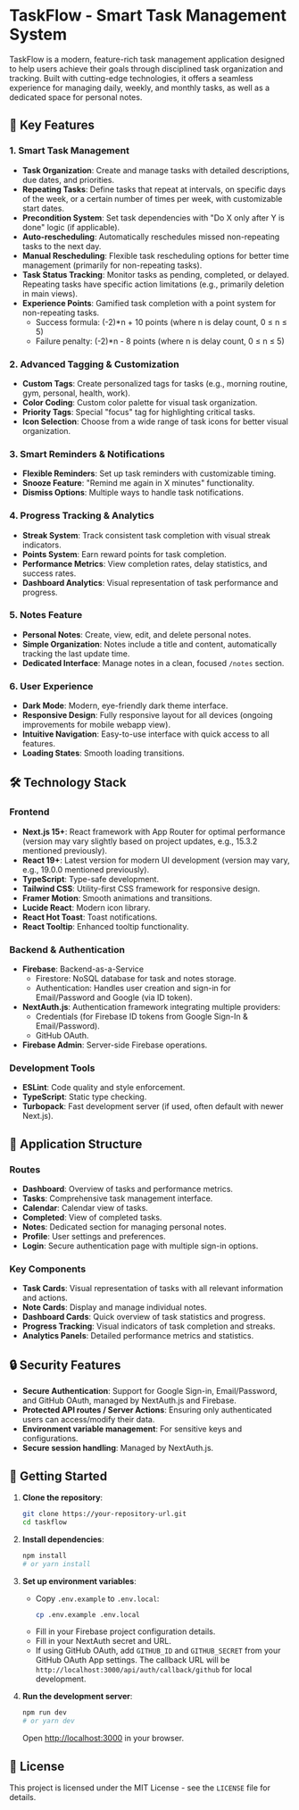 # TaskFlow - Smart Task Management System

TaskFlow is a modern, feature-rich task management application designed to help users achieve their goals through disciplined task organization and tracking. Built with cutting-edge technologies, it offers a seamless experience for managing daily, weekly, and monthly tasks, as well as a dedicated space for personal notes.

## 🌟 Key Features

### 1. Smart Task Management

- **Task Organization**: Create and manage tasks with detailed descriptions, due dates, and priorities.
- **Repeating Tasks**: Define tasks that repeat at intervals, on specific days of the week, or a certain number of times per week, with customizable start dates.
- **Precondition System**: Set task dependencies with "Do X only after Y is done" logic (if applicable).
- **Auto-rescheduling**: Automatically reschedules missed non-repeating tasks to the next day.
- **Manual Rescheduling**: Flexible task rescheduling options for better time management (primarily for non-repeating tasks).
- **Task Status Tracking**: Monitor tasks as pending, completed, or delayed. Repeating tasks have specific action limitations (e.g., primarily deletion in main views).
- **Experience Points**: Gamified task completion with a point system for non-repeating tasks.
  - Success formula: (-2)\*n + 10 points (where n is delay count, 0 ≤ n ≤ 5)
  - Failure penalty: (-2)\*n - 8 points (where n is delay count, 0 ≤ n ≤ 5)

### 2. Advanced Tagging & Customization

- **Custom Tags**: Create personalized tags for tasks (e.g., morning routine, gym, personal, health, work).
- **Color Coding**: Custom color palette for visual task organization.
- **Priority Tags**: Special "focus" tag for highlighting critical tasks.
- **Icon Selection**: Choose from a wide range of task icons for better visual organization.

### 3. Smart Reminders & Notifications

- **Flexible Reminders**: Set up task reminders with customizable timing.
- **Snooze Feature**: "Remind me again in X minutes" functionality.
- **Dismiss Options**: Multiple ways to handle task notifications.

### 4. Progress Tracking & Analytics

- **Streak System**: Track consistent task completion with visual streak indicators.
- **Points System**: Earn reward points for task completion.
- **Performance Metrics**: View completion rates, delay statistics, and success rates.
- **Dashboard Analytics**: Visual representation of task performance and progress.

### 5. Notes Feature

- **Personal Notes**: Create, view, edit, and delete personal notes.
- **Simple Organization**: Notes include a title and content, automatically tracking the last update time.
- **Dedicated Interface**: Manage notes in a clean, focused `/notes` section.

### 6. User Experience

- **Dark Mode**: Modern, eye-friendly dark theme interface.
- **Responsive Design**: Fully responsive layout for all devices (ongoing improvements for mobile webapp view).
- **Intuitive Navigation**: Easy-to-use interface with quick access to all features.
- **Loading States**: Smooth loading transitions.

## 🛠️ Technology Stack

### Frontend

- **Next.js 15+**: React framework with App Router for optimal performance (version may vary slightly based on project updates, e.g., 15.3.2 mentioned previously).
- **React 19+**: Latest version for modern UI development (version may vary, e.g., 19.0.0 mentioned previously).
- **TypeScript**: Type-safe development.
- **Tailwind CSS**: Utility-first CSS framework for responsive design.
- **Framer Motion**: Smooth animations and transitions.
- **Lucide React**: Modern icon library.
- **React Hot Toast**: Toast notifications.
- **React Tooltip**: Enhanced tooltip functionality.

### Backend & Authentication

- **Firebase**: Backend-as-a-Service
  - Firestore: NoSQL database for task and notes storage.
  - Authentication: Handles user creation and sign-in for Email/Password and Google (via ID token).
- **NextAuth.js**: Authentication framework integrating multiple providers:
  - Credentials (for Firebase ID tokens from Google Sign-In & Email/Password).
  - GitHub OAuth.
- **Firebase Admin**: Server-side Firebase operations.

### Development Tools

- **ESLint**: Code quality and style enforcement.
- **TypeScript**: Static type checking.
- **Turbopack**: Fast development server (if used, often default with newer Next.js).

## 📱 Application Structure

### Routes

- **Dashboard**: Overview of tasks and performance metrics.
- **Tasks**: Comprehensive task management interface.
- **Calendar**: Calendar view of tasks.
- **Completed**: View of completed tasks.
- **Notes**: Dedicated section for managing personal notes.
- **Profile**: User settings and preferences.
- **Login**: Secure authentication page with multiple sign-in options.

### Key Components

- **Task Cards**: Visual representation of tasks with all relevant information and actions.
- **Note Cards**: Display and manage individual notes.
- **Dashboard Cards**: Quick overview of task statistics and progress.
- **Progress Tracking**: Visual indicators of task completion and streaks.
- **Analytics Panels**: Detailed performance metrics and statistics.

## 🔒 Security Features

- **Secure Authentication**: Support for Google Sign-in, Email/Password, and GitHub OAuth, managed by NextAuth.js and Firebase.
- **Protected API routes / Server Actions**: Ensuring only authenticated users can access/modify their data.
- **Environment variable management**: For sensitive keys and configurations.
- **Secure session handling**: Managed by NextAuth.js.

## 🚀 Getting Started

1.  **Clone the repository**:
    ```bash
    git clone https://your-repository-url.git
    cd taskflow
    ```
2.  **Install dependencies**:
    ```bash
    npm install
    # or yarn install
    ```
3.  **Set up environment variables**:

    - Copy `.env.example` to `.env.local`:
      ```bash
      cp .env.example .env.local
      ```
    - Fill in your Firebase project configuration details.
    - Fill in your NextAuth secret and URL.
    - If using GitHub OAuth, add `GITHUB_ID` and `GITHUB_SECRET` from your GitHub OAuth App settings. The callback URL will be `http://localhost:3000/api/auth/callback/github` for local development.

4.  **Run the development server**:
    ```bash
    npm run dev
    # or yarn dev
    ```
    Open [http://localhost:3000](http://localhost:3000) in your browser.

## 📝 License

This project is licensed under the MIT License - see the `LICENSE` file for details.
